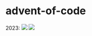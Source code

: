 # advent-of-code
2023: 
![](https://img.shields.io/badge/stars%20⭐-23-yellow)
![](https://img.shields.io/badge/days%20completed-11-red)
